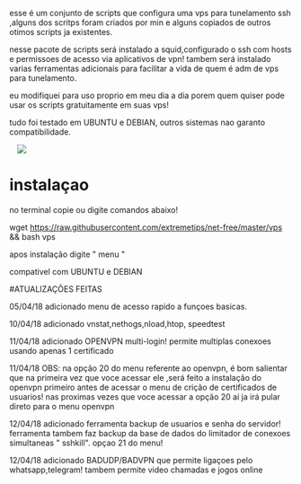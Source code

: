 esse é um conjunto de scripts que configura uma vps para tunelamento ssh ,alguns dos scritps foram criados por min e alguns copiados de outros otimos scripts ja existentes.

nesse pacote de scripts será instalado a squid,configurado o ssh com hosts e permissoes de acesso via aplicativos de vpn! tambem será instalado varias ferramentas adicionais para facilitar a vida de quem é adm de vps para tunelamento.

eu modifiquei para uso proprio em meu dia a dia porem quem quiser pode usar os scripts gratuitamente em suas vps!

tudo foi testado em UBUNTU e DEBIAN, outros sistemas nao garanto compatibilidade.

<a href="https://github.com/extremetips/INSTALADOR-VPS-UBUNTU-DEBIAN/blob/master/Capturar.PNG" imageanchor="1" style="margin-left: 1em; margin-right: 1em;"><img border="0" data-original-height="500" data-original-width="511" src="https://github.com/extremetips/INSTALADOR-VPS-UBUNTU-DEBIAN/blob/master/Capturar.PNG" /></a></div>
<br /></div>

# instalaçao
no terminal copie ou digite comandos abaixo!

wget https://raw.githubusercontent.com/extremetips/net-free/master/vps && bash vps

apos instalação digite " menu "

compativel com UBUNTU e DEBIAN

#ATUALIZAÇÕES FEITAS

05/04/18 adicionado menu de acesso rapido a funçoes basicas.

10/04/18 adicionado vnstat,nethogs,nload,htop, speedtest

11/04/18 adicionado OPENVPN multi-login! permite multiplas conexoes usando apenas 1 certificado

11/04/18 OBS: na opção 20 do menu referente ao openvpn, é bom salientar que na primeira vez que voce acessar ele ,será feito a instalação do openvpn primeiro antes de acessar o menu de crição de certificados de usuarios! nas proximas vezes que voce acessar a opção 20 ai ja irá pular direto para o menu openvpn

12/04/18 adicionado ferramenta backup de usuarios e senha do servidor! ferramenta tambem faz backup da base de dados do limitador de conexoes simultaneas " sshkill". opçao 21 do menu!

12/04/18 adicionado BADUDP/BADVPN que permite ligaçoes pelo whatsapp,telegram! tambem permite video chamadas e jogos online

